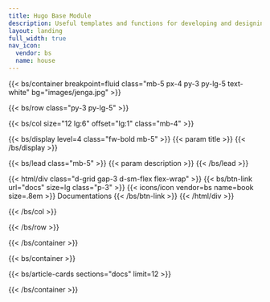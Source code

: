 ```yaml
---
title: Hugo Base Module
description: Useful templates and functions for developing and designing Hugo themes.
layout: landing
full_width: true
nav_icon:
  vendor: bs
  name: house
---
```


{{< bs/container breakpoint=fluid class="mb-5 px-4 py-3 py-lg-5 text-white" bg="images/jenga.jpg" >}}

{{< bs/row class="py-3 py-lg-5" >}}

{{< bs/col size="12 lg:6" offset="lg:1" class="mb-4" >}}

{{< bs/display level=4 class="fw-bold mb-5" >}}
  {{< param title >}}
{{< /bs/display >}}

{{< bs/lead class="mb-5" >}}
  {{< param description >}}
{{< /bs/lead >}}

{{< html/div class="d-grid gap-3 d-sm-flex flex-wrap" >}}
  {{< bs/btn-link url="docs" size=lg class="p-3" >}}
    {{< icons/icon vendor=bs name=book size=.8em >}} Documentations
  {{< /bs/btn-link >}}
{{< /html/div >}}

{{< /bs/col >}}

{{< /bs/row >}}

{{< /bs/container >}}

{{< bs/container >}}

{{< bs/article-cards sections="docs" limit=12 >}}

{{< /bs/container >}}
